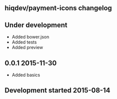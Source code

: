 hiqdev/payment-icons changelog
------------------------------

## Under development

- Added bower.json
- Added tests
- Added preview

## 0.0.1 2015-11-30

- Added basics

## Development started 2015-08-14


